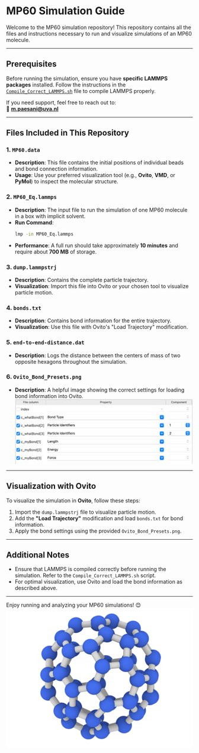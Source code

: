 
# MP60 Simulation Guide

Welcome to the MP60 simulation repository! This repository contains all the files and instructions necessary to run and visualize simulations of an MP60 molecule.

---

## Prerequisites

Before running the simulation, ensure you have **specific LAMMPS packages** installed. Follow the instructions in the [`Compile_Correct_LAMMPS.sh`](./Compile_Correct_LAMMPS.sh) file to compile LAMMPS properly. 

If you need support, feel free to reach out to:  
📧 **m.paesani@uva.nl**

---

## Files Included in This Repository

### 1. `MP60.data`
- **Description**: This file contains the initial positions of individual beads and bond connection information.  
- **Usage**: Use your preferred visualization tool (e.g., **Ovito**, **VMD**, or **PyMol**) to inspect the molecular structure.

### 2. `MP60_Eq.lammps`
- **Description**: The input file to run the simulation of one MP60 molecule in a box with implicit solvent.  
- **Run Command**:
  ```bash
  lmp -in MP60_Eq.lammps
  ```
- **Performance**: A full run should take approximately **10 minutes** and require about **700 MB** of storage.

### 3. `dump.lammpstrj`
- **Description**: Contains the complete particle trajectory.  
- **Visualization**: Import this file into Ovito or your chosen tool to visualize particle motion.

### 4. `bonds.txt`
- **Description**: Contains bond information for the entire trajectory.  
- **Visualization**: Use this file with Ovito's "Load Trajectory" modification.

### 5. `end-to-end-distance.dat`
- **Description**: Logs the distance between the centers of mass of two opposite hexagons throughout the simulation.

### 6. `Ovito_Bond_Presets.png`
- **Description**: A helpful image showing the correct settings for loading bond information into Ovito.  
  ![Ovito Bond Presets](./Ovito_Bond_Presets.png)

---

## Visualization with Ovito

To visualize the simulation in **Ovito**, follow these steps:

1. Import the `dump.lammpstrj` file to visualize particle motion.
2. Add the **"Load Trajectory"** modification and load `bonds.txt` for bond information.
3. Apply the bond settings using the provided `Ovito_Bond_Presets.png`.

---

## Additional Notes
- Ensure that LAMMPS is compiled correctly before running the simulation. Refer to the `Compile_Correct_LAMMPS.sh` script.
- For optimal visualization, use Ovito and load the bond information as described above.

---

Enjoy running and analyzing your MP60 simulations! 😊
![Mp60](./MP60.png)
